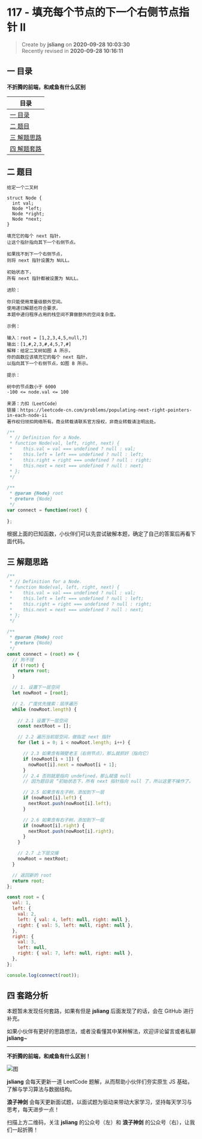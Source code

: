 117 - 填充每个节点的下一个右侧节点指针 II
===

> Create by **jsliang** on **2020-09-28 10:03:30**  
> Recently revised in **2020-09-28 10:16:11**

<!-- 目录开始 -->
## 一 目录

**不折腾的前端，和咸鱼有什么区别**

| 目录 |
| --- |
| [一 目录](#chapter-one) |
| [二 题目](#chapter-two) |
| [三 解题思路](#chapter-three) |
| [四 解题套路](#chapter-four) |
<!-- 目录结束 -->

## 二 题目



```
给定一个二叉树

struct Node {
  int val;
  Node *left;
  Node *right;
  Node *next;
}

填充它的每个 next 指针，
让这个指针指向其下一个右侧节点。

如果找不到下一个右侧节点，
则将 next 指针设置为 NULL。

初始状态下，
所有 next 指针都被设置为 NULL。

进阶：

你只能使用常量级额外空间。
使用递归解题也符合要求，
本题中递归程序占用的栈空间不算做额外的空间复杂度。

示例：

输入：root = [1,2,3,4,5,null,7]
输出：[1,#,2,3,#,4,5,7,#]
解释：给定二叉树如图 A 所示，
你的函数应该填充它的每个 next 指针，
以指向其下一个右侧节点，如图 B 所示。

提示：

树中的节点数小于 6000
-100 <= node.val <= 100

来源：力扣（LeetCode）
链接：https://leetcode-cn.com/problems/populating-next-right-pointers-in-each-node-ii
著作权归领扣网络所有。商业转载请联系官方授权，非商业转载请注明出处。
```

```js
/**
 * // Definition for a Node.
 * function Node(val, left, right, next) {
 *    this.val = val === undefined ? null : val;
 *    this.left = left === undefined ? null : left;
 *    this.right = right === undefined ? null : right;
 *    this.next = next === undefined ? null : next;
 * };
 */

/**
 * @param {Node} root
 * @return {Node}
 */
var connect = function(root) {
    
};
```

根据上面的已知函数，小伙伴们可以先尝试破解本题，确定了自己的答案后再看下面代码。

## 三 解题思路



```js
/**
 * // Definition for a Node.
 * function Node(val, left, right, next) {
 *    this.val = val === undefined ? null : val;
 *    this.left = left === undefined ? null : left;
 *    this.right = right === undefined ? null : right;
 *    this.next = next === undefined ? null : next;
 * };
 */

/**
 * @param {Node} root
 * @return {Node}
 */
const connect = (root) => {
  // 狗不理
  if (!root) {
    return root;
  }

  // 1. 设置下一层空间
  let nowRoot = [root];

  // 2. 广度优先搜索：层序遍历
  while (nowRoot.length) {
    
    // 2.1 设置下一层空间
    const nextRoot = [];

    // 2.2 遍历当前层空间，做指定 next 指针
    for (let i = 0; i < nowRoot.length; i++) {

      // 2.3 如果含有隔壁老王（右侧节点），那么就抓奸（指向它）
      if (nowRoot[i + 1]) {
        nowRoot[i].next = nowRoot[i + 1];
      }
      // 2.4 否则就是指向 undefined，那么赋值 null
      // 因为题目说 “初始状态下，所有 next 指针指向 null 了，所以这里不操作了。

      // 2.5 如果含有左子树，添加到下一层
      if (nowRoot[i].left) {
        nextRoot.push(nowRoot[i].left);
      }

      // 2.6 如果含有右子树，添加到下一层
      if (nowRoot[i].right) {
        nextRoot.push(nowRoot[i].right);
      }
    }

    // 2.7 上下层交接
    nowRoot = nextRoot;
  }

  // 返回新的 root
  return root;
};

const root = {
  val: 1,
  left: {
    val: 2,
    left: { val: 4, left: null, right: null },
    right: { val: 5, left: null, right: null },
  },
  right: {
    val: 3,
    left: null,
    right: { val: 7, left: null, right: null },
  },
};

console.log(connect(root));
```

## 四 套路分析



本题暂未发现任何套路，如果有但是 **jsliang** 后面发现了的话，会在 GitHub 进行补充。

如果小伙伴有更好的思路想法，或者没看懂其中某种解法，欢迎评论留言或者私聊 **jsliang**~

---

**不折腾的前端，和咸鱼有什么区别！**

![图](https://github.com/LiangJunrong/document-library/blob/master/public-repertory/img/z-index-small.png?raw=true)

**jsliang** 会每天更新一道 LeetCode 题解，从而帮助小伙伴们夯实原生 JS 基础，了解与学习算法与数据结构。

**浪子神剑** 会每天更新面试题，以面试题为驱动来带动大家学习，坚持每天学习与思考，每天进步一点！

扫描上方二维码，关注 **jsliang** 的公众号（左）和 **浪子神剑** 的公众号（右），让我们一起折腾！

